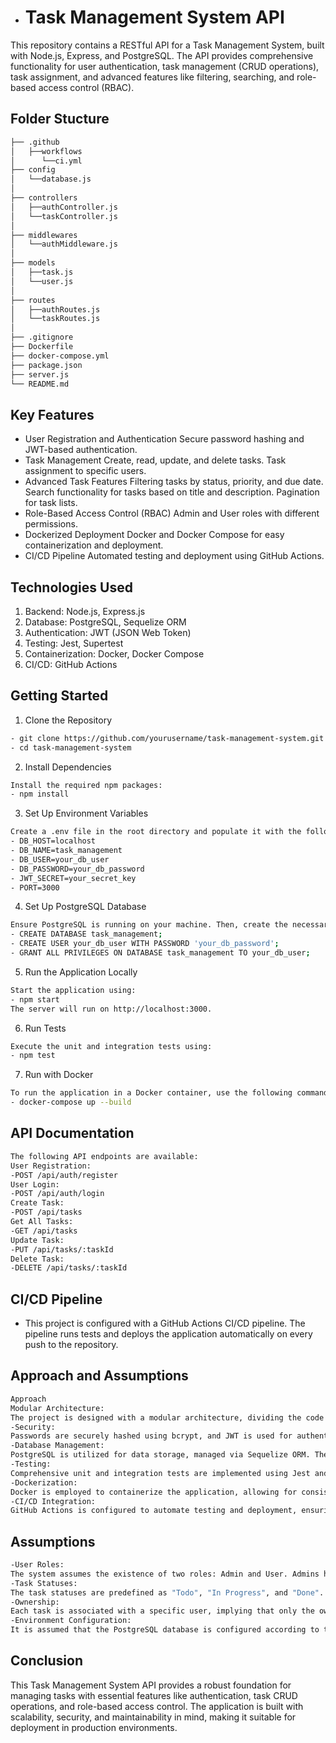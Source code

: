 - # Task Management System API

This repository contains a RESTful API for a Task Management System, built with Node.js, Express, and PostgreSQL. 
The API provides comprehensive functionality for user authentication, task management (CRUD operations), task assignment, and advanced features like filtering, searching, and role-based access control (RBAC).

## Folder Stucture
```sh
├── .github
│   ├──workflows
│      └──ci.yml
├── config
│   └──database.js
│
├── controllers
│   ├──authController.js
│   └──taskController.js
│
├── middlewares
│   └──authMiddleware.js
│
├── models
│   ├──task.js
│   └──user.js
│
├── routes
│   ├──authRoutes.js
│   └──taskRoutes.js
│
├── .gitignore
├── Dockerfile
├── docker-compose.yml
├── package.json
├── server.js
└── README.md

```
## Key Features
- User Registration and Authentication
Secure password hashing and JWT-based authentication.
- Task Management
Create, read, update, and delete tasks.
Task assignment to specific users.
- Advanced Task Features
Filtering tasks by status, priority, and due date.
Search functionality for tasks based on title and description.
Pagination for task lists.
- Role-Based Access Control (RBAC)
Admin and User roles with different permissions.
- Dockerized Deployment
Docker and Docker Compose for easy containerization and deployment.
- CI/CD Pipeline
Automated testing and deployment using GitHub Actions.

## Technologies Used
1. Backend: Node.js, Express.js
2. Database: PostgreSQL, Sequelize ORM
3. Authentication: JWT (JSON Web Token)
4. Testing: Jest, Supertest
5. Containerization: Docker, Docker Compose
6. CI/CD: GitHub Actions

## Getting Started
1. Clone the Repository
```sh
- git clone https://github.com/yourusername/task-management-system.git
- cd task-management-system
```
2. Install Dependencies
```sh
Install the required npm packages:
- npm install
```
3. Set Up Environment Variables
```sh
Create a .env file in the root directory and populate it with the following variables:
- DB_HOST=localhost
- DB_NAME=task_management
- DB_USER=your_db_user
- DB_PASSWORD=your_db_password
- JWT_SECRET=your_secret_key
- PORT=3000
```
4. Set Up PostgreSQL Database
```sh
Ensure PostgreSQL is running on your machine. Then, create the necessary database and user:
- CREATE DATABASE task_management;
- CREATE USER your_db_user WITH PASSWORD 'your_db_password';
- GRANT ALL PRIVILEGES ON DATABASE task_management TO your_db_user;
```
5. Run the Application Locally
```sh
Start the application using:
- npm start
The server will run on http://localhost:3000.
```
6. Run Tests
```sh
Execute the unit and integration tests using:
- npm test
```
7. Run with Docker
```sh
To run the application in a Docker container, use the following command:
- docker-compose up --build
```

## API Documentation
```sh
The following API endpoints are available:
User Registration:
-POST /api/auth/register
User Login:
-POST /api/auth/login
Create Task:
-POST /api/tasks
Get All Tasks:
-GET /api/tasks
Update Task:
-PUT /api/tasks/:taskId
Delete Task:
-DELETE /api/tasks/:taskId
```
## CI/CD Pipeline
- This project is configured with a GitHub Actions CI/CD pipeline. The pipeline runs tests and deploys the application automatically on every push to the repository.

## Approach and Assumptions
```sh
Approach
Modular Architecture:
The project is designed with a modular architecture, dividing the code into controllers, models, routes, and middleware. This structure enhances maintainability and scalability.
-Security:
Passwords are securely hashed using bcrypt, and JWT is used for authentication. Sensitive information is managed using environment variables.
-Database Management:
PostgreSQL is utilized for data storage, managed via Sequelize ORM. The database schema is designed to efficiently handle task management, user roles, and task assignments.
-Testing:
Comprehensive unit and integration tests are implemented using Jest and Supertest to ensure code reliability.
-Dockerization:
Docker is employed to containerize the application, allowing for consistent deployment across different environments. Docker Compose manages the multi-container setup.
-CI/CD Integration:
GitHub Actions is configured to automate testing and deployment, ensuring that the code is always in a deployable state.
```

## Assumptions
```sh
-User Roles:
The system assumes the existence of two roles: Admin and User. Admins have elevated permissions, such as the ability to delete tasks.
-Task Statuses:
The task statuses are predefined as "Todo", "In Progress", and "Done". These are considered sufficient for most task management use cases.
-Ownership:
Each task is associated with a specific user, implying that only the owner of a task or an admin can modify it.
-Environment Configuration:
It is assumed that the PostgreSQL database is configured according to the provided environment variables and that the developer has the necessary access.
```

## Conclusion
This Task Management System API provides a robust foundation for managing tasks with essential features like authentication, task CRUD operations, and role-based access control. The application is built with scalability, security, and maintainability in mind, making it suitable for deployment in production environments.
